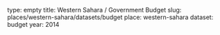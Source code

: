 type: empty
title: Western Sahara / Government Budget
slug: places/western-sahara/datasets/budget
place: western-sahara
dataset: budget
year: 2014
